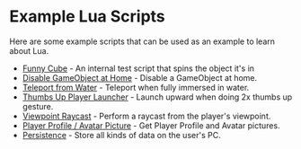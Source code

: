 # Example Lua Scripts

Here are some example scripts that can be used as an example to learn about Lua.

* [Funny Cube](funny-cube.md) - An internal test script that spins the object it's in
* [Disable GameObject at Home](instances-disable-go-in-home.md) - Disable a GameObject at home.
* [Teleport from Water](player-teleport-away-from-water.md) - Teleport when fully immersed in water.
* [Thumbs Up Player Launcher](player-thumbs-up-launch.md) - Launch upward when doing 2x thumbs up gesture.
* [Viewpoint Raycast](viewpoint-raycast.md) - Perform a raycast from the player's viewpoint.
* [Player Profile / Avatar Picture](player-profile-picture.md) - Get Player Profile and Avatar pictures.
* [Persistence](persistence.md) - Store all kinds of data on the user's PC.